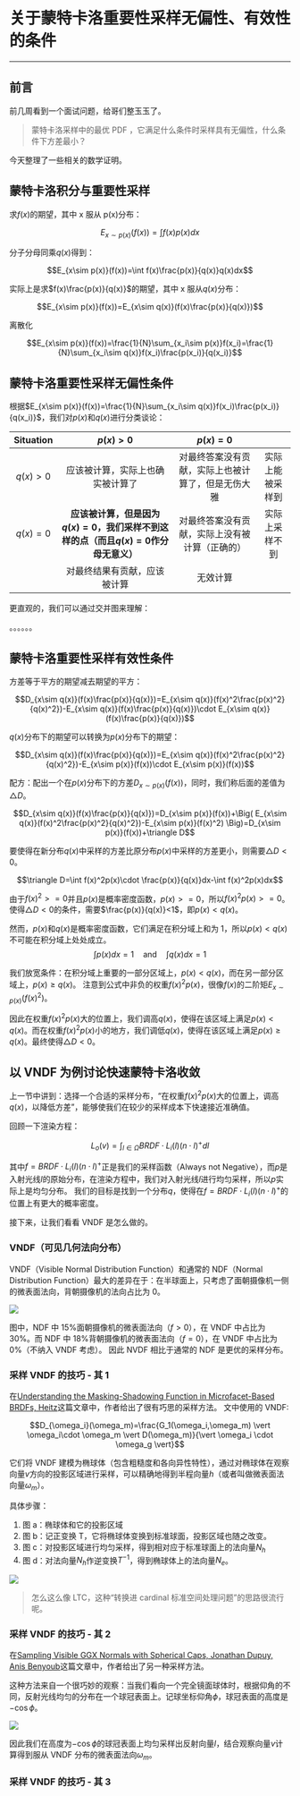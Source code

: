 # 关于蒙特卡洛重要性采样无偏性、有效性的条件

---

## 前言

前几周看到一个面试问题，给哥们整玉玉了。

> 蒙特卡洛采样中的最优 PDF ，它满足什么条件时采样具有无偏性，什么条件下方差最小？

今天整理了一些相关的数学证明。

## 蒙特卡洛积分与重要性采样

求$f(x)$的期望，其中 x 服从 p(x)分布：

$$E_{x\sim p(x)}(f(x))=\int f(x)p(x)dx$$

分子分母同乘$q(x)$得到：

$$E_{x\sim p(x)}(f(x))=\int f(x)\frac{p(x)}{q(x)}q(x)dx$$

实际上是求$f(x)\frac{p(x)}{q(x)}$的期望，其中 x 服从$q(x)$分布：

$$E_{x\sim p(x)}(f(x))=E_{x\sim q(x)}(f(x)\frac{p(x)}{q(x)})$$

离散化

$$E_{x\sim p(x)}(f(x))=\frac{1}{N}\sum_{x_i\sim p(x)}f(x_i)=\frac{1}{N}\sum_{x_i\sim q(x)}f(x_i)\frac{p(x_i)}{q(x_i)}$$

## 蒙特卡洛重要性采样无偏性条件

根据$E_{x\sim p(x)}(f(x))=\frac{1}{N}\sum_{x_i\sim q(x)}f(x_i)\frac{p(x_i)}{q(x_i)}$，我们对$p(x)$和$q(x)$进行分类谈论：

| Situation |                                      $p(x)>0$                                      |                      $p(x)=0$                      |                  |
| :-------: | :--------------------------------------------------------------------------------: | :------------------------------------------------: | :--------------: |
| $q(x)>0$  |                          应该被计算，实际上也确实被计算了                          | 对最终答案没有贡献，实际上也被计算了，但是无伤大雅 | 实际上能被采样到 |
| $q(x)=0$  | **应该被计算，但是因为$q(x)=0$，我们采样不到这样的点（而且$q(x)=0$作分母无意义）** |   对最终答案没有贡献，实际上没有被计算（正确的）   |  实际上采样不到  |
|           |                            对最终结果有贡献，应该被计算                            |                      无效计算                      |                  |

更直观的，我们可以通过交并图来理解：

。。。。。。

## 蒙特卡洛重要性采样有效性条件

方差等于平方的期望减去期望的平方：

$$D_{x\sim q(x)}(f(x)\frac{p(x)}{q(x)})=E_{x\sim q(x)}(f(x)^2\frac{p(x)^2}{q(x)^2})-E_{x\sim q(x)}(f(x)\frac{p(x)}{q(x)})\cdot E_{x\sim q(x)}(f(x)\frac{p(x)}{q(x)})$$

$q(x)$分布下的期望可以转换为$p(x)$分布下的期望：

$$D_{x\sim q(x)}(f(x)\frac{p(x)}{q(x)})=E_{x\sim q(x)}(f(x)^2\frac{p(x)^2}{q(x)^2})-E_{x\sim p(x)}(f(x))\cdot E_{x\sim p(x)}(f(x))$$

配方：配出一个在$p(x)$分布下的方差$D_{x\sim p(x)}(f(x))$，同时，我们称后面的差值为$\triangle D$。

$$D_{x\sim q(x)}(f(x)\frac{p(x)}{q(x)})=D_{x\sim p(x)}(f(x))+\Big( E_{x\sim q(x)}(f(x)^2\frac{p(x)^2}{q(x)^2})-E_{x\sim p(x)}(f(x)^2) \Big)=D_{x\sim p(x)}(f(x))+\triangle D$$

要使得在新分布$q(x)$中采样的方差比原分布$p(x)$中采样的方差更小，则需要$\triangle D<0$。

$$\triangle D=\int f(x)^2p(x)\cdot \frac{p(x)}{q(x)}dx-\int f(x)^2p(x)dx$$

由于$f(x)^2>=0$并且$p(x)$是概率密度函数，$p(x)>=0$，所以$f(x)^2p(x)>=0$。
使得$\triangle D<0$的条件，需要$\frac{p(x)}{q(x)}<1$，即$p(x)<q(x)$。

然而，$p(x)$和$q(x)$是概率密度函数，它们满足在积分域上和为 1，所以$p(x)<q(x)$不可能在积分域上处处成立。
$$\int p(x)dx=1 \quad \text{and} \quad \int q(x)dx=1$$

我们放宽条件：在积分域上重要的一部分区域上，$p(x)\lt q(x)$，而在另一部分区域上，$p(x)\ge q(x)$。
注意到公式中非负的权重$f(x)^2p(x)$，很像$f(x)$的二阶矩$E_{x\sim p(x)}(f(x)^2)$。

因此在权重$f(x)^2p(x)$大的位置上，我们调高$q(x)$，使得在该区域上满足$p(x)\lt q(x)$。而在权重$f(x)^2p(x)$小的地方，我们调低$q(x)$，使得在该区域上满足$p(x)\ge q(x)$。最终使得$\triangle D<0$。

## 以 VNDF 为例讨论快速蒙特卡洛收敛

上一节中讲到：选择一个合适的采样分布，“在权重$f(x)^2p(x)$大的位置上，调高$q(x)$，以降低方差”，能够使我们在较少的采样成本下快速接近准确值。

回顾一下渲染方程：

$$L_o(v)=\int_{l\in\Omega}BRDF\cdot L_i(l)(n\cdot l)^+dl$$

其中$f=BRDF\cdot L_i(l)(n\cdot l)^+$正是我们的采样函数（Always not Negative），而$p$是入射光线$l$的原始分布，在渲染方程中，我们对入射光线$l$进行均匀采样，所以$p$实际上是均匀分布。
我们的目标是找到一个分布$q$，使得在$f=BRDF\cdot L_i(l)(n\cdot l)^+$的位置上有更大的概率密度。

接下来，让我们看看 VNDF 是怎么做的。

### VNDF（可见几何法向分布）

VNDF（Visible Normal Distribution Function）和通常的 NDF（Normal Distribution Function）最大的差异在于：在半球面上，只考虑了面朝摄像机一侧的微表面法向，背朝摄像机的法向占比为 0。

<img src="/pic/Pasted%20image%2020241205211219.png"></img>

图中，NDF 中 15%面朝摄像机的微表面法向（$f>0$），在 VNDF 中占比为 30%。而 NDF 中 18%背朝摄像机的微表面法向（$f=0$），在 VNDF 中占比为 0%（不纳入 VNDF 考虑）。
因此 NVDF 相比于通常的 NDF 是更优的采样分布。

### 采样 VNDF 的技巧 - 其 1

在[Understanding the Masking-Shadowing Function in Microfacet-Based BRDFs, Heitz](https://jcgt.org/published/0003/02/03/paper.pdf)这篇文章中，作者给出了很有巧思的采样方法。
文中使用的 VNDF:

$$D_{\omega_i}(\omega_m)=\frac{G_1(\omega_i,\omega_m) \vert \omega_i\cdot \omega_m \vert D(\omega_m)}{\vert \omega_i \cdot \omega_g \vert}$$

它们将 VNDF 建模为椭球体（包含粗糙度和各向异性特性），通过对椭球体在观察向量$v$方向的投影区域进行采样，可以精确地得到半程向量$h$（或者叫做微表面法向量$\omega_m$）。

具体步骤：

1. 图 a：椭球体和它的投影区域
2. 图 b：记正变换 T，它将椭球体变换到标准球面，投影区域也随之改变。
3. 图 c：对投影区域进行均匀采样，得到相对应于标准球面上的法向量$N_h$
4. 图 d：对法向量$N_h$作逆变换$T^{-1}$，得到椭球体上的法向量$N_e$。

<img src="/pic/Pasted%20image%2020241205213412.png"></img>

> 怎么这么像 LTC，这种“转换进 cardinal 标准空间处理问题”的思路很流行呢。

### 采样 VNDF 的技巧 - 其 2

在[Sampling Visible GGX Normals with Spherical Caps, Jonathan Dupuy, Anis Benyoub](https://arxiv.org/pdf/2306.05044v2.pdf)这篇文章中，作者给出了另一种采样方法。

这种方法来自一个很巧妙的观察：当我们看向一个完全镜面球体时，根据仰角的不同，反射光线均匀的分布在一个球冠表面上。记球坐标仰角$\phi$，球冠表面的高度是$-\cos{\phi}$。

<img src="/pic/Pasted%20image%2020241206100854.png"></img>

因此我们在高度为$-\cos{\phi}$的球冠表面上均匀采样出反射向量$l$，结合观察向量$v$计算得到服从 VNDF 分布的微表面法向$\omega_m$。

### 采样 VNDF 的技巧 - 其 3
